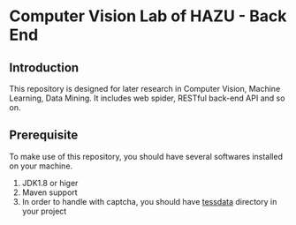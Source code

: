 # Computer Vision Lab of HAZU - Back End

## Introduction 

   This repository is designed for later research in Computer Vision, Machine Learning, Data Mining. It includes web spider, RESTful back-end API and so on.
     
## Prerequisite
    
   To make use of this repository, you should have several softwares installed on your machine.
   1. JDK1.8 or higer
   2. Maven support
   3. In order to handle with captcha, you should have [tessdata](https://github.com/tesseract-ocr/tessdata) directory in your project
    